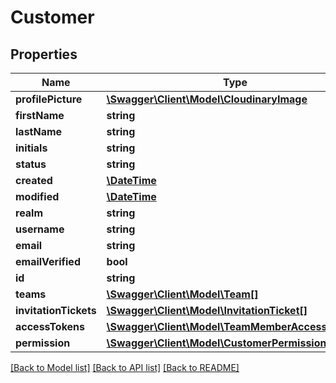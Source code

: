 # Customer

## Properties
Name | Type | Description | Notes
------------ | ------------- | ------------- | -------------
**profilePicture** | [**\Swagger\Client\Model\CloudinaryImage**](CloudinaryImage.md) |  | [optional] 
**firstName** | **string** |  | 
**lastName** | **string** |  | 
**initials** | **string** |  | 
**status** | **string** |  | [optional] 
**created** | [**\DateTime**](\DateTime.md) |  | [optional] 
**modified** | [**\DateTime**](\DateTime.md) |  | [optional] 
**realm** | **string** |  | [optional] 
**username** | **string** |  | [optional] 
**email** | **string** |  | 
**emailVerified** | **bool** |  | [optional] 
**id** | **string** |  | [optional] 
**teams** | [**\Swagger\Client\Model\Team[]**](Team.md) |  | [optional] 
**invitationTickets** | [**\Swagger\Client\Model\InvitationTicket[]**](InvitationTicket.md) |  | [optional] 
**accessTokens** | [**\Swagger\Client\Model\TeamMemberAccessToken[]**](TeamMemberAccessToken.md) |  | [optional] 
**permission** | [**\Swagger\Client\Model\CustomerPermissionSet**](CustomerPermissionSet.md) |  | [optional] 

[[Back to Model list]](../README.md#documentation-for-models) [[Back to API list]](../README.md#documentation-for-api-endpoints) [[Back to README]](../README.md)


